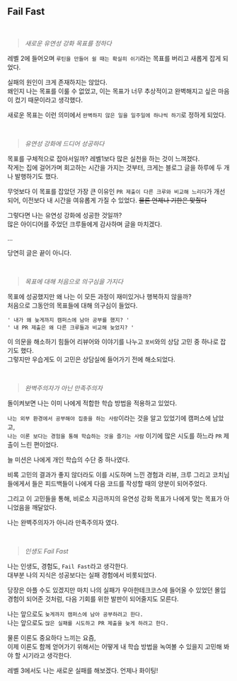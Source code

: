 ## Fail Fast

<br>

> _새로운 유연성 강화 목표를 정하다_

레벨 2에 들어오며 `루틴을 만들어 쉴 때는 확실히 쉬기`라는 목표를 버리고 새롭게 잡게 되었다. <br>

실패의 원인이 크게 존재하지는 않았다. <br>
왜인지 나는 목표를 이룰 수 없었고, 이는 목표가 너무 추상적이고 완벽해지고 싶은 마음이 컸기 때문이라고 생각했다.

새로운 목표는 이런 의미에서 `완벽하지 않은 일을 일주일에 하나씩 하기`로 정하게 되었다.

<br>

> _유연성 강화에 드디어 성공하다_

목표를 구체적으로 잡아서일까? 레벨1보다 많은 실천을 하는 것이 느껴졌다. <br>
작게는 집에 걸어가며 회고하는 시간을 가지는 것부터, 크게는 블로그 글을 하루에 두 개나 발행하기도 했다. <br>

무엇보다 이 목표를 잡았던 가장 큰 이유인 `PR 제출이 다른 크루와 비교해 느리다`가 개선되어, 이전보다 내 시간을 여유롭게 가질 수 있었다.
~~물론 언제나 기한은 맞췄다~~

그렇다면 나는 유연성 강화에 성공한 것일까? <br>
많은 아이디어를 주었던 크루들에게 감사하며 글을 마치겠다.

...

당연히 글은 끝이 아니다.

<br>

> _목표에 대해 처음으로 의구심을 가지다_

목표에 성공했지만 왜 나는 이 모든 과정이 재미있거나 행복하지 않을까? <br>
처음으로 그동안의 목표들에 대해 의구심이 들었다. <br>

`' 내가 왜 늦게까지 캠퍼스에 남아 공부를 했지? '` <br>
`' 내 PR 제출은 왜 다른 크루들과 비교해 늦었지? '` <br>

이 의문을 해소하기 힘들어 리뷰어와 이야기를 나누고 `포비`와의 상담 고민 중 하나로 잡기도 했다. <br>
그렇지만 우습게도 이 고민은 상담실에 들어가기 전에 해소되었다.

<br>

> _완벽주의자가 아닌 만족주의자_

돌이켜보면 나는 이미 나에게 적합한 학습 방법을 적용하고 있었다. <br>

`나는 외부 환경에서 공부해야 집중을 하는 사람`이라는 것을 알고 있었기에 캠퍼스에 남았고, <br>
`나는 이론 보다는 경험을 통해 학습하는 것을 즐기는 사람` 이기에 많은 시도를 하느라 `PR` 제출이 느린 편이었다. <br>

늘 미션은 나에게 개인 학습의 수단 중 하나였다. <br>

비록 고민의 결과가 좋지 않더라도 이를 시도하며 느낀 경험과 리뷰, 크루 그리고 코치님들에게서 들은 피드백들이 나에게 다음 코드를 작성할 때의 양분이 되어주었다.

그리고 이 고민들을 통해, 비로소 지금까지의 유연성 강화 목표가 나에게 맞는 목표가 아니었음을 깨달았다.

나는 완벽주의자가 아니라 만족주의자 였다.

<br>

> _인생도 Fail Fast_

나는 인생도, 경험도, `Fail Fast`라고 생각한다. <br>
대부분 나의 지식은 성공보다는 실패 경험에서 비롯되었다. <br>

당장은 아플 수도 있겠지만 마치 나의 실패가 우아한테크코스에 들어올 수 있었던 몰입 경험이 되어준 것처럼, 
다음 기회를 위한 발판이 되어줄지도 모른다.

나는 앞으로도 `늦게까지 캠퍼스에 남아 공부하려고 한다.`<br>
나는 앞으로도 `많은 실패를 시도하고 PR 제출을 늦게 하려고 한다.`<br>

물론 이론도 중요하다 느끼는 요즘, <br>
이제 이론도 함께 얻어가기 위해서는 어떻게 내 학습 방법을 녹여볼 수 있을지 고민해 봐야 할 시기라고 생각한다.

레벨 3에서도 나는 새로운 실패를 해보겠다. 언제나 화이팅!
